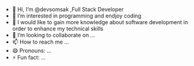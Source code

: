 - 👋 Hi, I’m @devsomsak ,Full Stack Developer
- 👀 I’m interested in programming and endjoy coding 
- 🌱 I would like to gain more knowledge about software development in order to enhance my technical skills
- 💞️ I’m looking to collaborate on ...
- 📫 How to reach me ...
- 😄 Pronouns: ...
- ⚡ Fun fact: ...

<!---
devsomsak/devsomsak is a ✨ special ✨ repository because its `README.md` (this file) appears on your GitHub profile.
You can click the Preview link to take a look at your changes.
--->
